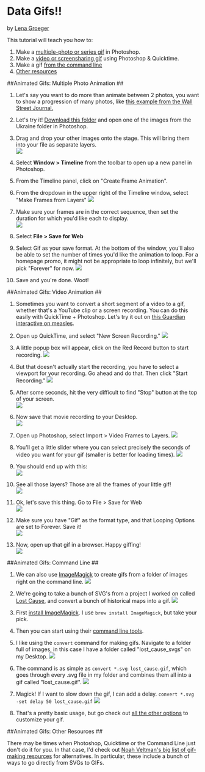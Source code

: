 # Data Gifs!!
by [Lena Groeger](https://twitter.com/lenagroeger)


This tutorial will teach you how to:

1. Make a [multiple-photo or series gif](https://github.com/lenagroeger/gifs#animated-gifs-multiple-photo-animation) in Photoshop.
2. Make a [video or screensharing gif](https://github.com/lenagroeger/gifs#animated-gifs-video-animation) using Photoshop & Quicktime.
3. Make a gif [from the command line](https://github.com/lenagroeger/gifs#animated-gifs-command-line)
4. [Other resources](https://github.com/lenagroeger/gifs#animated-gifs-other-resources)

##Animated Gifs: Multiple Photo Animation ##

1. Let's say you want to do more than animate between 2 photos, you want to show a progression of many photos, like [this example from the Wall Street Journal.](http://graphics.wsj.com/ukraine-rebel-maps/)
2. Let's try it! [Download this folder](https://github.com/lenagroeger/gifs/blob/master/zipped/Ukraine.zip?raw=true) and open one of the images from the Ukraine folder in Photoshop.
3. Drag and drop your other images onto the stage. This will bring them into your file as separate layers.<br>
  ![](https://github.com/lenagroeger/gifs/blob/master/screengrabs/GifLayers.png)<br>

4. Select **Window > Timeline** from the toolbar to open up a new panel in Photoshop.
5. From the Timeline panel, click on "Create Frame Animation".
7. From the dropdown in the upper right of the Timeline window, select "Make Frames from Layers"
 ![](https://github.com/lenagroeger/gifs/blob/master/screengrabs/FramesFromLayers.png)

8. Make sure your frames are in the correct sequence, then set the duration for which you'd like each to display.<br>
  ![](https://github.com/lenagroeger/gifs/blob/master/screengrabs/SetFrameDurations.png)

9. Select **File > Save for Web**
10. Select Gif as your save format. At the bottom of the window, you'll also be able to set the number of times you'd like the animation to loop. For a homepage promo, it might not be appropriate to loop infinitely, but we'll pick "Forever" for now.
  ![](https://github.com/lenagroeger/gifs/blob/master/screengrabs/ukraine.gif)

11. Save and you're done. Woot!



##Animated Gifs: Video Animation ##


1. Sometimes you want to convert a short segment of a video to a gif, whether that's a YouTube clip or a screen recording. You can do this easily with QuickTime + Photoshop. Let's try it out on  [this Guardian interactive on measles](http://www.theguardian.com/society/ng-interactive/2015/feb/05/-sp-watch-how-measles-outbreak-spreads-when-kids-get-vaccinated).</a>

2. Open up QuickTime, and select "New Screen Recording."
![](https://github.com/lenagroeger/gifs/blob/master/screengrabs/screengif1.jpg)

3. A little popup box will appear, click on the Red Record button to start recording.
![](https://github.com/lenagroeger/gifs/blob/master/screengrabs/screengif2.jpg)

4. But that doesn't actually start the recording, you have to select a viewport for your recording. Go ahead and do that. Then click "Start Recording."
![](https://github.com/lenagroeger/gifs/blob/master/screengrabs/screengif3.jpg)

5. After some seconds, hit the very difficult to find "Stop" button at the top of your screen.<br>
![](https://github.com/lenagroeger/gifs/blob/master/screengrabs/screengif4.jpg)

6. Now save that movie recording to your Desktop.<br>
![](https://github.com/lenagroeger/gifs/blob/master/screengrabs/screengif3b.jpg)

7. Open up Photoshop, select Import > Video Frames to Layers.
![](https://github.com/lenagroeger/gifs/blob/master/screengrabs/screengif5.jpg)

8. You'll get a little slider where you can select precisely the seconds of video you want for your gif (smaller is better for loading times).
![](https://github.com/lenagroeger/gifs/blob/master/screengrabs/screengif6.jpg)

9. You should end up with this:<br>
![](https://github.com/lenagroeger/gifs/blob/master/screengrabs/screengif7.jpg)

10. See all those layers? Those are all the frames of your little gif!<br>
![](https://github.com/lenagroeger/gifs/blob/master/screengrabs/screengif8.jpg)

11. Ok, let's save this thing. Go to File > Save for Web<br>
![](https://github.com/lenagroeger/gifs/blob/master/screengrabs/screengif9.jpg)

12. Make sure you have "Gif" as the format type, and that Looping Options are set to Forever. Save it!<br>
![](https://github.com/lenagroeger/gifs/blob/master/screengrabs/screengif10.jpg)

13. Now, open up that gif in a browser. Happy giffing!<br>
![](https://github.com/lenagroeger/gifs/blob/master/screengrabs/measles2.gif)


##Animated Gifs: Command Line ##

1. We can also use [ImageMagick](https://www.imagemagick.org/script/index.php) to create gifs from a folder of images right on the command line.
![](https://github.com/lenagroeger/gifs/blob/master/screengrabs/imagemagick.gif)

2. We're going to take a bunch of SVG's from a project I worked on called [Lost Cause](http://projects.propublica.org/graphics/lost-cause), and convert a bunch of historical maps into a gif.
![](https://github.com/lenagroeger/gifs/blob/master/screengrabs/lost_cause_graphic.jpg)


3. First [install ImageMagick](https://www.imagemagick.org/script/download.php). I use `brew install ImageMagick`, but take your pick.

4. Then you can start using their [command line tools](https://www.imagemagick.org/script/command-line-processing.php).

5. I like using the `convert` command for making gifs. Navigate to a folder full of images, in this case I have a folder called "lost_cause_svgs" on my Desktop.
![](https://github.com/lenagroeger/gifs/blob/master/screengrabs/imagemagick.gif)

6. The command is as simple as `convert *.svg lost_cause.gif`, which goes through every .svg file in my folder and combines them all into a gif called "lost_cause.gif".
![](https://github.com/lenagroeger/gifs/blob/master/screengrabs/lost_cause.gif)

7. Magick! If I want to slow down the gif, I can add a delay. `convert *.svg -set delay 50 lost_cause.gif`
![](https://github.com/lenagroeger/gifs/blob/master/screengrabs/lost_cause_slow.gif)

8. That's a pretty basic usage, but go check out [all the other options](https://www.imagemagick.org/script/convert.php) to customize your gif.

##Animated Gifs: Other Resources ##

There may be times when Photoshop, Quicktime or the Command Line just don't do it for you. In that case, I'd check out [Noah Veltman's big list of gif-making resources](https://github.com/veltman/gifs) for alternatives. In particular, these include a bunch of ways to go directly from SVGs to GIFs.


